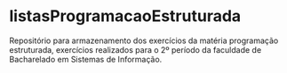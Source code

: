 # listasProgramacaoEstruturada
Repositório para armazenamento dos exercícios da matéria programação estruturada, exercícios realizados para o 2º período da faculdade de Bacharelado em Sistemas de Informação.

